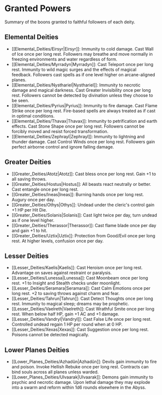 # Granted Powers

Summary of the boons granted to faithful followers of each deity.

## Elemental Deities
- [[Elemental_Deities/Eirsyr|Eirsyr]]: Immunity to cold damage. Cast Wall of Ice once per long rest. Followers may breathe and move normally in freezing environments and water regardless of form.
- [[Elemental_Deities/Myrradyn|Myrradyn]]: Cast Teleport once per long rest. Immunity to wild magic surges and the effects of magical feedback. Followers cast spells as if one level higher on arcane-aligned planes.
- [[Elemental_Deities/Nysthariel|Nysthariel]]: Immunity to necrotic damage and magical darkness. Cast Greater Invisibility once per long rest. Followers cannot be detected by divination unless they choose to be seen.
- [[Elemental_Deities/Pyrius|Pyrius]]: Immunity to fire damage. Cast Flame Strike once per long rest. Fire-based spells are always treated as if cast in optimal conditions.
- [[Elemental_Deities/Thavax|Thavax]]: Immunity to petrification and earth effects. Cast Stone Shape once per long rest. Followers cannot be forcibly moved and resist forced transformation.
- [[Elemental_Deities/Zephrayl|Zephrayl]]: Immunity to lightning and thunder damage. Cast Control Winds once per long rest. Followers gain perfect airborne control and ignore falling damage.

## Greater Deities
- [[Greater_Deities/Atotz|Atotz]]: Cast bless once per long rest. Gain +1 to all saving throws.
- [[Greater_Deities/Hostus|Hostus]]: All beasts react neutrally or better. Cast entangle once per long rest.
- [[Greater_Deities/Ineas|Ineas]]: Burning hands once per long rest. Augury once per day.
- [[Greater_Deities/Othys|Othys]]: Undead under the cleric's control gain +1 HP per Hit Die.
- [[Greater_Deities/Solanis|Solanis]]: Cast light twice per day, turn undead as if one level higher.
- [[Greater_Deities/Therassor|Therassor]]: Cast flame blade once per day and gain +1 to hit.
- [[Greater_Deities/Uztix|Uztix]]: Protection from Good/Evil once per long rest. At higher levels, confusion once per day.

## Lesser Deities
- [[Lesser_Deities/Kaelis|Kaelis]]: Cast Heroism once per long rest. Advantage on saves against restraint or paralysis.
- [[Lesser_Deities/Lunessa|Lunessa]]: Cast Moonbeam once per long rest. +1 to Insight and Stealth checks under moonlight.
- [[Lesser_Deities/Seramara|Seramara]]: Cast Calm Emotions once per long rest. +2 to saving throws against charm and fear.
- [[Lesser_Deities/Tahrun|Tahrun]]: Cast Detect Thoughts once per long rest. Immunity to magical sleep; dreams may be prophetic.
- [[Lesser_Deities/Vaelreth|Vaelreth]]: Cast Wrathful Smite once per long rest. When below half HP, gain +1 AC and +1 damage.
- [[Lesser_Deities/Vandryl|Vandryl]]: Cast False Life once per long rest. Controlled undead regain 1 HP per round when at 0 HP.
- [[Lesser_Deities/Xexas|Xexas]]: Cast Suggestion once per long rest. Poisons cannot be detected magically.

## Lower Planes Deities
- [[Lower_Planes_Deities/Azhadûn|Azhadûn]]: Devils gain immunity to fire and poison. Invoke Hellish Rebuke once per long rest. Contracts can bind souls across all planes unless warded.
- [[Lower_Planes_Deities/Ulvaarak|Ulvaarak]]: Demons gain immunity to psychic and necrotic damage. Upon lethal damage they may explode into a swarm and reform within 1d6 rounds elsewhere in the Abyss.